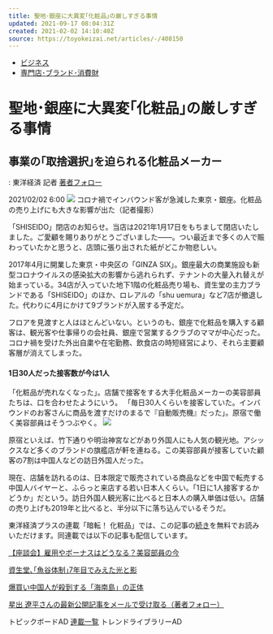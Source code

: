 ```yaml
---
title: 聖地･銀座に大異変｢化粧品｣の厳しすぎる事情
updated: 2021-09-17 08:04:31Z
created: 2021-02-02 14:10:40Z
source: https://toyokeizai.net/articles/-/408150
---
```


- [ビジネス](https://toyokeizai.net/list/genre/business)
- [専門店･ブランド･消費財](https://toyokeizai.net/category/Apparel)

# 聖地･銀座に大異変｢化粧品｣の厳しすぎる事情

## 事業の｢取捨選択｣を迫られる化粧品メーカー

: 東洋経済 記者 [著者フォロー](https://id.toyokeizai.net/fm/?author_id=4778&author_name=%E6%98%9F%E5%87%BA%2B%E9%81%BC%E5%B9%B3&referer=/articles/-/408150)

2021/02/02 6:00
![](../_resources/b660b66ea5a8e0b24fb001aac12e2a0d.jpg)
コロナ禍でインバウンド客が急減した東京・銀座。化粧品の売り上げにも大きな影響が出た（記者撮影）

「SHISEIDO」閉店のお知らせ。当店は2021年1月17日をもちまして閉店いたしました。ご愛顧を賜りありがとうございました――。つい最近まで多くの人で賑わっていたかと思うと、店頭に張り出された紙がどこか物悲しい。

2017年4月に開業した東京・中央区の「GINZA SIX」。銀座最大の商業施設も新型コロナウイルスの感染拡大の影響から逃れられず、テナントの大量入れ替えが始まっている。34店が入っていた地下1階の化粧品売り場も、資生堂の主力ブランドである「SHISEIDO」のほか、ロレアルの「shu uemura」など7店が撤退した。代わりに4月にかけて9ブランドが入居する予定だ。

フロアを見渡すと人はほとんどいない。というのも、銀座で化粧品を購入する顧客は、観光客や仕事帰りの会社員、銀座で営業するクラブのママが中心だった。コロナ禍を受けた外出自粛や在宅勤務、飲食店の時短経営により、それら主要顧客層が消えてしまった。

#### 1日30人だった接客数が今は1人

「化粧品が売れなくなった」。店舗で接客をする大手化粧品メーカーの美容部員たちは、口を合わせたようにいう。
「毎日30人くらいを接客していた。インバウンドのお客さんに商品を渡すだけのまるで『自動販売機』だった」。原宿で働く美容部員はそうつぶやく。
![](../_resources/b4a64194f2546deff2e76797e21f7ddd.jpg)

原宿といえば、竹下通りや明治神宮などがあり外国人にも人気の観光地。アシックスなど多くのブランドの旗艦店が軒を連ねる。この美容部員が接客していた顧客の7割は中国人などの訪日外国人だった。

現在、店舗を訪れるのは、日本限定で販売されている商品などを中国で転売する中国人バイヤーと、ふらっと来店する若い日本人くらい。「1日に1人接客するかどうか」だという。訪日外国人観光客に比べると日本人の購入単価は低い。店舗の売り上げも2019年と比べると、半分以下に落ち込んでいるそうだ。

東洋経済プラスの連載「暗転！ 化粧品」では、この記事の[続き](http://premium.toyokeizai.net/articles/-/26006/?utm_campaign=EDtkprem_2102&utm_source=edTKO&utm_medium=article&utm_content=210202)を無料でお読みいただけます。同連載では以下の記事も配信しています。

[【座談会】雇用やボーナスはどうなる？美容部員の今](http://premium.toyokeizai.net/articles/-/26004/?utm_campaign=EDtkprem_2102&utm_source=edTKP&utm_medium=article&utm_content=210202)

[資生堂､｢魚谷体制｣7年目でみえた光と影](http://premium.toyokeizai.net/articles/-/26008/?utm_campaign=EDtkprem_2102&utm_source=edTKP&utm_medium=article&utm_content=210202)

[爆買い中国人が殺到する「海南島」の正体](http://premium.toyokeizai.net/articles/-/26059/?utm_campaign=EDtkprem_2102&utm_source=edTKP&utm_medium=article&utm_content=210202)

[星出 遼平さんの最新公開記事をメールで受け取る（著者フォロー）](https://id.toyokeizai.net/fm/?author_id=4778&author_name=%E6%98%9F%E5%87%BA%2B%E9%81%BC%E5%B9%B3&referer=/articles/-/408150)

トピックボードAD
[連載一覧](https://toyokeizai.net/list/columns)
トレンドライブラリーAD
